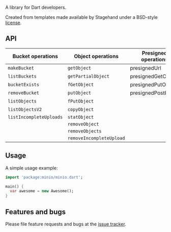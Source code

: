 A library for Dart developers.

Created from templates made available by Stagehand under a BSD-style
[license](https://github.com/dart-lang/stagehand/blob/master/LICENSE).

## API

| Bucket operations     	| Object operations      	| Presigned operations 	| Bucket Policy & Notification operations 	|
|-----------------------	|------------------------	|----------------------	|-----------------------------------------	|
| `makeBucket`           	| `getObject`            	| presignedUrl         	| getBucketNotification                   	|
| `listBuckets`          	| `getPartialObject`     	| presignedGetObject   	| setBucketNotification                   	|
| `bucketExists`         	| `fGetObject`           	| presignedPutObject   	| removeAllBucketNotification             	|
| `removeBucket`         	| `putObject`            	| presignedPostPolicy  	| getBucketPolicy                         	|
| `listObjects`          	| `fPutObject`           	|                      	| setBucketPolicy                         	|
| `listObjectsV2`        	| `copyObject`           	|                      	| listenBucketNotification                	|
| `listIncompleteUploads`	| `statObject`           	|                      	|                                         	|
|                       	| `removeObject`         	|                      	|                                         	|
|                       	| `removeObjects`        	|                      	|                                         	|
|                       	| `removeIncompleteUpload`|                      	|                                         	|


## Usage

A simple usage example:

```dart
import 'package:minio/minio.dart';

main() {
  var awesome = new Awesome();
}
```

## Features and bugs

Please file feature requests and bugs at the [issue tracker][tracker].

[tracker]: http://example.com/issues/replaceme

[link text itself]: http://www.reddit.com